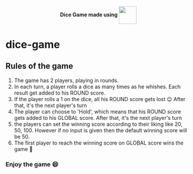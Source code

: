 <h4 align="center"> Dice Game made using 
<img src="https://img.icons8.com/color/48/000000/javascript.png" width="48" align="center"></h4>

# dice-game

## Rules of the game
1. The game has 2 players, playing in rounds.
2. In each turn, a player rolls a dice as many times as he whishes. Each result get added to his ROUND score.
3. If the player rolls a 1 on the dice, all his ROUND score gets lost :wink: After that, it's the next player's turn
4. The player can choose to 'Hold', which means that his ROUND score gets added to his GLOBAL score. After that, it's the next player's turn
5. the players can set the winning score according to their liking like 20, 50, 100. However if no input is given then the default winning score will be 50.
6. The first player to reach the winning score on GLOBAL score wins the game :raised_hands: 

### Enjoy the game :smile:
